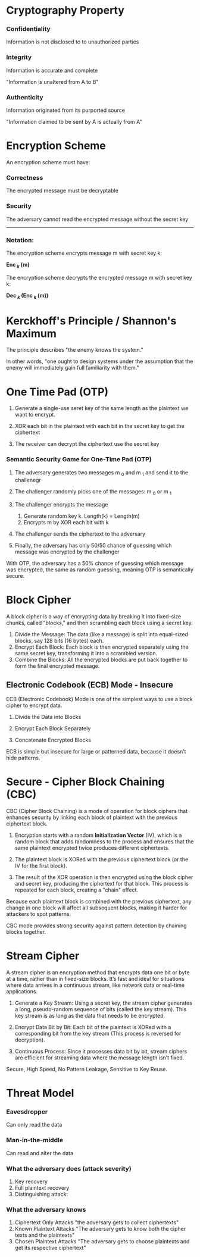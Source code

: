 # Cryptography Property

### Confidentiality 
Information is not disclosed to to unauthorized parties

### Integrity
Information is accurate and complete

"Information is unaltered from A to B"

### Authenticity
Information originated from its purported source

"Information claimed to be sent by A is actually from A"

# Encryption Scheme

An encryption scheme must have:

### Correctness
The encrypted message must be decryptable

### Security
The adversary cannot read the encrypted message without the secret key

---

### Notation:

The encryption scheme encrypts message m with secret key k:

**Enc $_{k}$ (m)**

The encryption scheme decrypts the encrypted message m with secret key k:

**Dec $_{k}$ (Enc $_{k}$ (m))**

# Kerckhoff's Principle / Shannon's Maximum

The principle describes "the enemy knows the system."

In other words, "one ought to design systems under the assumption that the enemy will immediately gain full familiarity with them."

# One Time Pad (OTP)

1. Generate a single-use seret key of the same length as the plaintext we want to encrypt.

2. XOR each bit in the plaintext with each bit in the secret key to get the ciphertext

3. The receiver can decrypt the ciphertext use the secret key


### Semantic Security Game for One-Time Pad (OTP)

1. The adversary generates two messages m $_{0}$ and m $_{1}$ and send it to the challenegr

2. The challenger randomly picks one of the messages: m $_{0}$ or m $_{1}$

3. The challenger encrypts the message
    1. Generate random key k. Length(k) = Length(m)
    2. Encrypts m by XOR each bit with k

4. The challenger sends the ciphertext to the adversary

5. Finally, the adversary has only 50/50 chance of guessing which message was encrypted by the challenger

With OTP, the adversary has a 50% chance of guessing which message was encrypted, the same as random guessing, meaning OTP is semantically secure.

# Block Cipher
A block cipher is a way of encrypting data by breaking it into fixed-size chunks, called "blocks," and then scrambling each block using a secret key.

1. Divide the Message: The data (like a message) is split into equal-sized blocks, say 128 bits (16 bytes) each.
2. Encrypt Each Block: Each block is then encrypted separately using the same secret key, transforming it into a scrambled version.
3. Combine the Blocks: All the encrypted blocks are put back together to form the final encrypted message.

## Electronic Codebook (ECB) Mode - Insecure

ECB (Electronic Codebook) Mode is one of the simplest ways to use a block cipher to encrypt data.

1. Divide the Data into Blocks

2. Encrypt Each Block Separately

3. Concatenate Encrypted Blocks

ECB is simple but insecure for large or patterned data, because it doesn’t hide patterns.

# Secure - Cipher Block Chaining (CBC)

CBC (Cipher Block Chaining) is a mode of operation for block ciphers that enhances security by linking each block of plaintext with the previous ciphertext block.

1. Encryption starts with a random **Initialization Vector** (IV), which is a random block that adds randomness to the process and ensures that the same plaintext encrypted twice produces different ciphertexts.

2. The plaintext block is XORed with the previous ciphertext block (or the IV for the first block).

3.  The result of the XOR operation is then encrypted using the block cipher and secret key, producing the ciphertext for that block.
This process is repeated for each block, creating a "chain" effect.

Because each plaintext block is combined with the previous ciphertext, any change in one block will affect all subsequent blocks, making it harder for attackers to spot patterns.

CBC mode provides strong security against pattern detection by chaining blocks together.

# Stream Cipher

A stream cipher is an encryption method that encrypts data one bit or byte at a time, rather than in fixed-size blocks. It’s fast and ideal for situations where data arrives in a continuous stream, like network data or real-time applications.

1. Generate a Key Stream: Using a secret key, the stream cipher generates a long, pseudo-random sequence of bits (called the key stream). This key stream is as long as the data that needs to be encrypted.

2. Encrypt Data Bit by Bit: Each bit of the plaintext is XORed with a corresponding bit from the key stream (This process is reversed for decryption).

3. Continuous Process: Since it processes data bit by bit, stream ciphers are efficient for streaming data where the message length isn’t fixed.

Secure, High Speed, No Pattern Leakage,
Sensitive to Key Reuse.

# Threat Model

### Eavesdropper
Can only read the data

### Man-in-the-middle
Can read and alter the data

### What the adversary does (attack severity)
1. Key recovery
2. Full plaintext recovery
3. Distinguishing attack:

### What the adversary knows
1. Ciphertext Only Attacks
    "the adversary gets to collect ciphertexts"
2. Known Plaintext Attacks
    "The adversary gets to know both the cipher texts and the plaintexts"
3. Chosen Plaintext Attacks
    "The adversary gets to choose plaintexts and get its respective ciphertext"
